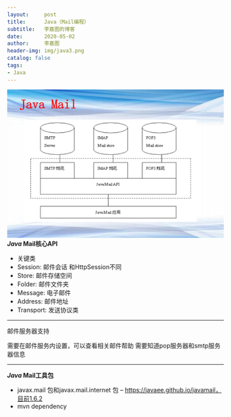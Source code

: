 ```yaml
---
layout:     post
title:      Java（Mail编程）
subtitle:   李嘉图的博客
date:       2020-05-02
author:     李嘉图
header-img: img/java3.png
catalog: false
tags:
- Java
---
```

![image](img/java3.png)
***Java* Mail核心API** 
- 关键类
- Session: 邮件会话 和HttpSession不同
- Store: 邮件存储空间
- Folder: 邮件文件夹
- Message: 电子邮件
- Address: 邮件地址
- Transport: 发送协议类

---
邮件服务器支持

需要在邮件服务内设置，可以查看相关邮件帮助
需要知道pop服务器和smtp服务器信息

---
***Java* Mail工具包**
- javax.mail 包和javax.mail.internet 包 – https://javaee.github.io/javamail，目前1.6.2
- mvn dependency

